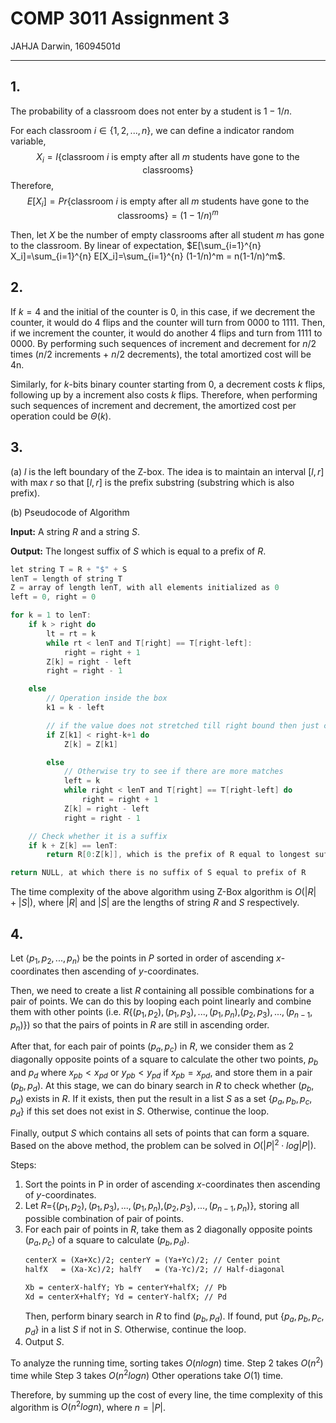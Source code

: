 # COMP 3011 Assignment 3

JAHJA Darwin, 16094501d

---

## 1.

The probability of a classroom does not enter by a student is $1-1/n$.

For each classroom $i \in \{1,2,...,n\}$, we can define a indicator random variable, 
$$
X_i = I\{\text{classroom } i\text{ is empty after all } m \text{ students have gone to the classrooms}\}
$$
Therefore, 
$$
E[X_i] = Pr\{\text{classroom } i \text{ is empty after all } m \text{ students have gone to the classrooms}\} = (1-1/n)^m
$$

Then, let $X$ be the number of empty classrooms after all student $m$ has gone to the classroom. By linear of expectation, $E[\sum_{i=1}^{n} X_i]=\sum_{i=1}^{n} E[X_i]=\sum_{i=1}^{n} (1-1/n)^m = n(1-1/n)^m$.

## 2.

If $k = 4$ and the initial of the counter is 0, in this case, if we decrement the counter, it would do 4 flips and the counter will turn from 0000 to 1111. Then, if we increment the counter, it would do another 4 flips and turn from 1111 to 0000. By performing such sequences of increment and decrement for $n/2$ times ($n/2$ increments + $n/2$ decrements), the total amortized cost will be 4n.

Similarly, for $k$-bits binary counter starting from 0, a decrement costs $k$ flips, following up by a increment also costs $k$ flips. Therefore, when performing such sequences of increment and decrement, the amortized cost per operation could be $\Theta(k)$.

## 3.

(a) $l$ is the left boundary of the Z-box. The idea is to maintain an interval $[l, r]$ with max $r$ so that $[l,r]$ is the prefix substring (substring which is also prefix).

(b) Pseudocode of Algorithm

**Input:** A string $R$ and a string $S$.

**Output:** The longest suffix of $S$ which is equal to a prefix of $R$.

```c
let string T = R + "$" + S
lenT = length of string T
Z = array of length lenT, with all elements initialized as 0
left = 0, right = 0

for k = 1 to lenT:
    if k > right do
        lt = rt = k
        while rt < lenT and T[right] == T[right-left]:
            right = right + 1
        Z[k] = right - left
        right = right - 1

    else
        // Operation inside the box
        k1 = k - left

        // if the value does not stretched till right bound then just copy it
        if Z[k1] < right-k+1 do
            Z[k] = Z[k1]

        else
            // Otherwise try to see if there are more matches
            left = k
            while right < lenT and T[right] == T[right-left] do
                right = right + 1
            Z[k] = right - left
            right = right - 1

    // Check whether it is a suffix
    if k + Z[k] == lenT:
        return R[0:Z[k]], which is the prefix of R equal to longest suffix of S

return NULL, at which there is no suffix of S equal to prefix of R
```

The time complexity of the above algorithm using Z-Box algorithm is $O(|R|+|S|)$, where $|R|$ and $|S|$ are the lengths of string $R$ and $S$ respectively.

## 4.

Let $\langle p_1,p_2,...,p_n \rangle$ be the points in $P$ sorted in order of ascending $x$-coordinates then ascending of $y$-coordinates.

Then, we need to create a list $R$ containing all possible combinations for a pair of points. We can do this by looping each point linearly and combine them with other points (i.e. $R${$(p_1,p_2),(p_1,p_3),...,(p_1,p_n),$$(p_2,p_3),...,(p_{n-1},p_n)$}) so that the pairs of points in $R$ are still in ascending order.

After that, for each pair of points $(p_a,p_c)$ in $R$, we consider them as 2 diagonally opposite points of a square to calculate the other two points, $p_b$ and $p_d$ where $x_{pb}<x_{pd}$ or $y_{pb}<y_{pd}$ if $x_{pb}=x_{pd}$, and store them in a pair $(p_b,p_d)$. At this stage, we can do binary search in $R$ to check whether $(p_b,p_d)$ exists in $R$. If it exists, then put the result in a list $S$ as a set {$p_a,p_b,p_c,p_d$} if this set does not exist in $S$. Otherwise, continue the loop.

Finally, output $S$ which contains all sets of points that can form a square. Based on the above method, the problem can be solved in $O(|P|^{2}\cdot log|P|)$.

Steps:

1. Sort the points in P in order of ascending $x$-coordinates then ascending of $y$-coordinates.
2. Let $R=${$(p_1,p_2),(p_1,p_3),...,(p_1,p_n),$$(p_2,p_3),...,(p_{n-1},p_n)$}, storing all possible combination of pair of points.
3. For each pair of points in $R$, take them as 2 diagonally opposite points $(p_a,p_c)$ of a square to calculate $(p_b,p_d)$.
    ```tex
    centerX = (Xa+Xc)/2; centerY = (Ya+Yc)/2; // Center point
    halfX   = (Xa-Xc)/2; halfY   = (Ya-Yc)/2; // Half-diagonal

    Xb = centerX-halfY; Yb = centerY+halfX; // Pb
    Xd = centerX+halfY; Yd = centerY-halfX; // Pd
    ```
    Then, perform binary search in $R$ to find $(p_b,p_d)$. If found, put {$p_a,p_b,p_c,p_d$} in a list $S$ if not in $S$. Otherwise, continue the loop.
4. Output $S$.

To analyze the running time, sorting takes $O(nlogn)$ time. Step 2 takes $O(n^2)$ time while Step 3 takes $O(n^{2}logn)$ Other operations take $O(1)$ time.

Therefore, by summing up the cost of every line, the time complexity of this algorithm is $O(n^{2}logn)$, where $n=|P|$.